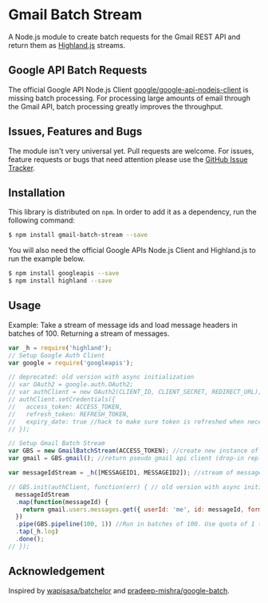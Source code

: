 # Gmail Batch Stream
A Node.js module to create batch requests for the Gmail REST API and return them as [Highland.js](http://highlandjs.org) streams.

## Google API Batch Requests
The official Google API Node.js Client [google/google-api-nodejs-client](https://github.com/google/google-api-nodejs-client) is missing batch processing. For processing large amounts of email through the Gmail API, batch processing greatly improves the throughput.

## Issues, Features and Bugs
The module isn't very universal yet. Pull requests are welcome.
For issues, feature requests or bugs that need attention please use the [GitHub Issue Tracker](https://github.com/zoellner/gmail-batch-stream/issues).

## Installation

This library is distributed on `npm`. In order to add it as a dependency, run the following command:

``` sh
$ npm install gmail-batch-stream --save
```

You will also need the official Google APIs Node.js Client and Highland.js to run the example below.

``` sh
$ npm install googleapis --save
$ npm install highland --save
```

## Usage
Example: Take a stream of message ids and load message headers in batches of 100. Returning a stream of messages.

``` js
var _h = require('highland');
// Setup Google Auth Client
var google = require('googleapis');

// deprecated: old version with async initialization
// var OAuth2 = google.auth.OAuth2;
// var authClient = new OAuth2(CLIENT_ID, CLIENT_SECRET, REDIRECT_URL);
// authClient.setCredentials({
//   access_token: ACCESS_TOKEN,
//   refresh_token: REFRESH_TOKEN,
//   expiry_date: true //hack to make sure token is refreshed when necessary
// });

// Setup Gmail Batch Stream
var GBS = new GmailBatchStream(ACCESS_TOKEN); //create new instance of GmailBatchStream with provided access token
var gmail = GBS.gmail(); //return pseudo gmail api client (drop-in replacement for official Gmail API client)

var messageIdStream = _h([MESSAGEID1, MESSAGEID2]); //stream of message ids to be loaded

// GBS.init(authClient, function(err) { // old version with async initialization
  messageIdStream
  .map(function(messageId) {
    return gmail.users.messages.get({ userId: 'me', id: messageId, format: 'metadata' });
  })
  .pipe(GBS.pipeline(100, 1)) //Run in batches of 100. Use quota of 1 (for users.messages.get).
  .tap(_h.log)
  .done();
// });
```

## Acknowledgement
Inspired by [wapisasa/batchelor](https://github.com/wapisasa/batchelor) and [pradeep-mishra/google-batch](https://github.com/pradeep-mishra/google-batch).
